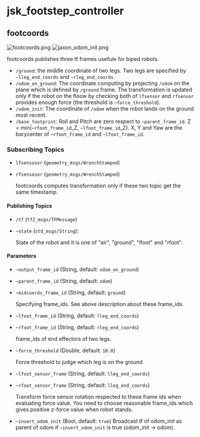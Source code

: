 # jsk\_footstep\_controller


## footcoords
![footcoords.png](images/footcoords.png)
![jaxon_odom_init.png](images/jaxon_odom_init.png)

footcoords publishes three tf frames usefule for biped robots.
* `/ground`: the middle coordinate of two legs. Two legs are specified
by `~lleg_end_coords` and `~rleg_end_coords`.
* `/odom_on_ground`: The coordinate computing by projecting `/odom` on the plane which is defined by `/ground` frame. The transformation is updated only if the robot on the floow by checking
both of `lfsensor` and `rfsensor` provides enough force (the threshold is `~force_threshold`).
* `/odom_init`: The coordinate of `/odom` when the robot lands on the ground most recent.
* `/base_footprint`: Roll and Pitch are zero respect to `~parent_frame_id`. Z = min(`~rfoot_frame_id`_Z, `~lfoot_frame_id`_Z). X, Y and Yaw are the barycenter of `~rfoot_frame_id` and `~lfoot_frame_id`.

### Subscribing Topics
* `lfsensosor` (`geometry_msgs/WrenchStamped`)
* `rfsensosor` (`geometry_msgs/WrenchStamped`)

   footcoords computes transformation only if these two topic get the
   same timestamp.

#### Publishing Topics
* `/tf` (`tf2_msgs/TFMessage`)
* `~state` (`std_msgs/String`):

   State of the robot and it is one of "air", "ground", "lfoot" and "rfoot".

#### Parameters
* `~output_frame_id` (String, default: `odom_on_ground`)
* `~parent_frame_id` (String, default: `odom`)
* `~midcoords_frame_id` (String, default: `ground`)

   Specifying frame\_ids. See above description about these frame\_ids.
* `~lfoot_frame_id` (String, default: `lleg_end_coords`)
* `~rfoot_frame_id` (String, default: `rleg_end_coords`)

   frame\_ids of end effectors of two legs.
* `~force_threshold` (Double, default: `10.0`)

   Force threshold to judge which leg is on the ground

* `~lfoot_sensor_frame` (String, default: `lleg_end_coords`)
* `~rfoot_sensor_frame` (String, default: `lleg_end_coords`)

   Transform force sensor rotation respected to these frame ids when evaluating force value.
   You need to choose reasonable frame_ids which gives positive z-force value when robot stands.

* `~invert_odom_init` (Bool, default: `true`)
   Broadcast tf of odom_init as parent of odom if `~invert_odom_init` is true (odom_init -> odom).
